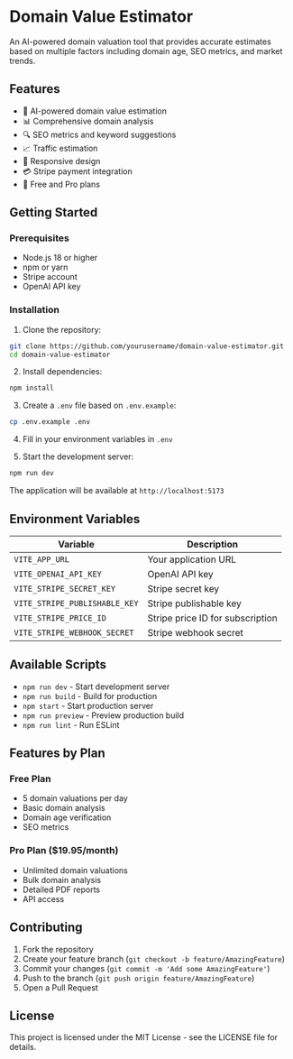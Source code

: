 # Domain Value Estimator

An AI-powered domain valuation tool that provides accurate estimates based on multiple factors including domain age, SEO metrics, and market trends.

## Features

- 🤖 AI-powered domain value estimation
- 📊 Comprehensive domain analysis
- 🔍 SEO metrics and keyword suggestions
- 📈 Traffic estimation
- 📱 Responsive design
- 💳 Stripe payment integration
- 💼 Free and Pro plans

## Getting Started

### Prerequisites

- Node.js 18 or higher
- npm or yarn
- Stripe account
- OpenAI API key

### Installation

1. Clone the repository:
```bash
git clone https://github.com/yourusername/domain-value-estimator.git
cd domain-value-estimator
```

2. Install dependencies:
```bash
npm install
```

3. Create a `.env` file based on `.env.example`:
```bash
cp .env.example .env
```

4. Fill in your environment variables in `.env`

5. Start the development server:
```bash
npm run dev
```

The application will be available at `http://localhost:5173`

## Environment Variables

| Variable | Description |
|----------|-------------|
| `VITE_APP_URL` | Your application URL |
| `VITE_OPENAI_API_KEY` | OpenAI API key |
| `VITE_STRIPE_SECRET_KEY` | Stripe secret key |
| `VITE_STRIPE_PUBLISHABLE_KEY` | Stripe publishable key |
| `VITE_STRIPE_PRICE_ID` | Stripe price ID for subscription |
| `VITE_STRIPE_WEBHOOK_SECRET` | Stripe webhook secret |

## Available Scripts

- `npm run dev` - Start development server
- `npm run build` - Build for production
- `npm start` - Start production server
- `npm run preview` - Preview production build
- `npm run lint` - Run ESLint

## Features by Plan

### Free Plan
- 5 domain valuations per day
- Basic domain analysis
- Domain age verification
- SEO metrics

### Pro Plan ($19.95/month)
- Unlimited domain valuations
- Bulk domain analysis
- Detailed PDF reports
- API access

## Contributing

1. Fork the repository
2. Create your feature branch (`git checkout -b feature/AmazingFeature`)
3. Commit your changes (`git commit -m 'Add some AmazingFeature'`)
4. Push to the branch (`git push origin feature/AmazingFeature`)
5. Open a Pull Request

## License

This project is licensed under the MIT License - see the LICENSE file for details.